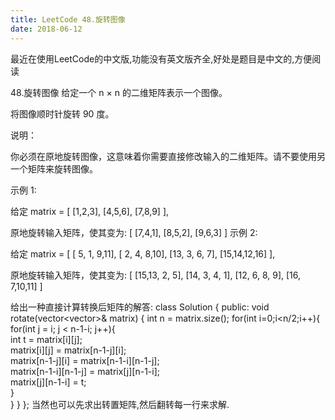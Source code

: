 ```yaml
---
title: LeetCode 48.旋转图像
date: 2018-06-12
---
```

最近在使用LeetCode的中文版,功能没有英文版齐全,好处是题目是中文的,方便阅读

48.旋转图像
给定一个 n × n 的二维矩阵表示一个图像。

将图像顺时针旋转 90 度。

说明：

你必须在原地旋转图像，这意味着你需要直接修改输入的二维矩阵。请不要使用另一个矩阵来旋转图像。

示例 1:

给定 matrix = 
[
  [1,2,3],
  [4,5,6],
  [7,8,9]
],

原地旋转输入矩阵，使其变为:
[
  [7,4,1],
  [8,5,2],
  [9,6,3]
]
示例 2:

给定 matrix =
[
  [ 5, 1, 9,11],
  [ 2, 4, 8,10],
  [13, 3, 6, 7],
  [15,14,12,16]
], 

原地旋转输入矩阵，使其变为:
[
  [15,13, 2, 5],
  [14, 3, 4, 1],
  [12, 6, 8, 9],
  [16, 7,10,11]
]

给出一种直接计算转换后矩阵的解答:
class Solution {
public:
    void rotate(vector<vector<int>>& matrix) {
        int n = matrix.size();
        for(int i=0;i<n/2;i++){
            for(int j = i; j < n-1-i; j++){  
                int t = matrix[i][j];  
                matrix[i][j] = matrix[n-1-j][i];  
                matrix[n-1-j][i] = matrix[n-1-i][n-1-j];  
                matrix[n-1-i][n-1-j] = matrix[j][n-1-i];  
                matrix[j][n-1-i] = t;  
            }  
        }
    }
};
当然也可以先求出转置矩阵,然后翻转每一行来求解.